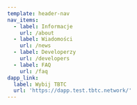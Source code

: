 ```yaml
---
template: header-nav
nav_items:
  - label: Informacje
    url: /about
  - label: Wiadomości
    url: /news
  - label: Developerzy
    url: /developers
  - label: FAQ
    url: /faq
dapp_link:
  label: Wybij TBTC
  url: 'https://dapp.test.tbtc.network/'
---
```


